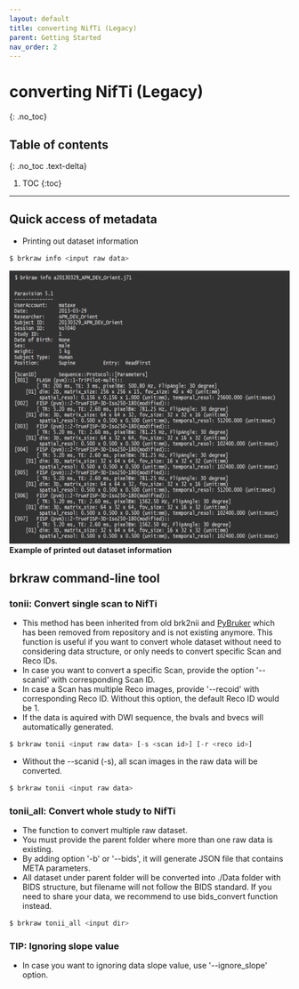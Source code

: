 ```yaml
---
layout: default
title: converting NifTi (Legacy)
parent: Getting Started
nav_order: 2
---
```

# converting NifTi (Legacy)
{: .no_toc}

## Table of contents
{: .no_toc .text-delta}
1. TOC 
{:toc}
---

## Quick access of metadata
- Printing out dataset information

```js
$ brkraw info <input raw data>
```
![brkraw info](../imgs/brkraw_info.png)
**Example of printed out dataset information**

## **brkraw** command-line tool
### **tonii**: Convert single scan to NifTi
- This method has been inherited from old brk2nii and [PyBruker](https://pypi.org/project/pyBruker) which 
has been removed from repository and is not existing anymore. This function is useful if you want to convert 
whole dataset without need to considering data structure, or only needs to convert specific Scan and Reco IDs.
- In case you want to convert a specific Scan, provide the option '--scanid' with corresponding Scan ID.  
- In case a Scan has multiple Reco images, provide '--recoid' with corresponding Reco ID. 
Without this option, the default Reco ID would be 1.
- If the data is aquired with DWI sequence, the bvals and bvecs will automatically generated.


```js
$ brkraw tonii <input raw data> [-s <scan id>] [-r <reco id>]
```

- Without the --scanid (-s), all scan images in the raw data will be converted.
```js
$ brkraw tonii <input raw data>
```

### **tonii_all**: Convert whole study to NifTi
- The function to convert multiple raw dataset.
- You must provide the parent folder where more than one raw data is existing.
- By adding option '-b' or '--bids', it will generate JSON file that contains META parameters.
- All dataset under parent folder will be converted into ./Data folder with BIDS structure, but filename will not follow
the BIDS standard. If you need to share your data, we recommend to use bids_convert function instead.

```js
$ brkraw tonii_all <input dir>
```

### TIP: Ignoring slope value
- In case you want to ignoring data slope value, use '--ignore_slope' option.